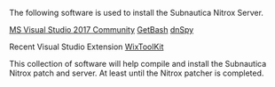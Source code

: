 The following software is used to install the Subnautica Nitrox Server.

[MS Visual Studio 2017 Community](https://visualstudio.microsoft.com/thank-you-downloading-visual-studio/?sku=Community&rel=15)
[GetBash](https://git-scm.com/download/win)
[dnSpy](https://github.com/0xd4d/dnSpy/releases)

Recent Visual Studio Extension
[WixToolKit](https://marketplace.visualstudio.com/items?itemName=RobMensching.WixToolsetVisualStudio2017Extension)

This collection of software will help compile and install the Subnautica Nitrox patch and server.  At least until the Nitrox patcher is completed.